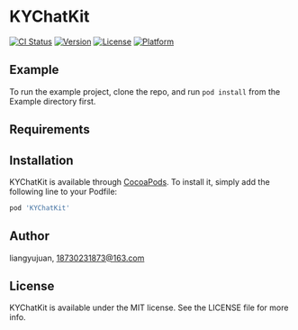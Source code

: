 # KYChatKit

[![CI Status](https://img.shields.io/travis/liangyujuan/KYChatKit.svg?style=flat)](https://travis-ci.org/liangyujuan/KYChatKit)
[![Version](https://img.shields.io/cocoapods/v/KYChatKit.svg?style=flat)](https://cocoapods.org/pods/KYChatKit)
[![License](https://img.shields.io/cocoapods/l/KYChatKit.svg?style=flat)](https://cocoapods.org/pods/KYChatKit)
[![Platform](https://img.shields.io/cocoapods/p/KYChatKit.svg?style=flat)](https://cocoapods.org/pods/KYChatKit)

## Example

To run the example project, clone the repo, and run `pod install` from the Example directory first.

## Requirements

## Installation

KYChatKit is available through [CocoaPods](https://cocoapods.org). To install
it, simply add the following line to your Podfile:

```ruby
pod 'KYChatKit'
```

## Author

liangyujuan, 18730231873@163.com

## License

KYChatKit is available under the MIT license. See the LICENSE file for more info.

